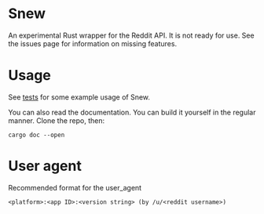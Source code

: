 # Snew
An experimental Rust wrapper for the Reddit API. It is not ready for use. See the issues page for information on missing features.

# Usage
See [tests](src/tests.rs) for some example usage of Snew.

You can also read the documentation. You can build it yourself in the regular manner. Clone the repo, then:
```shell
cargo doc --open
```


# User agent 
Recommended format for the user_agent
```
<platform>:<app ID>:<version string> (by /u/<reddit username>)
```
